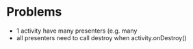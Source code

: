 # Problems

- 1 activity have many presenters (e.g. many
- all presenters need to call destroy when activity.onDestroy()